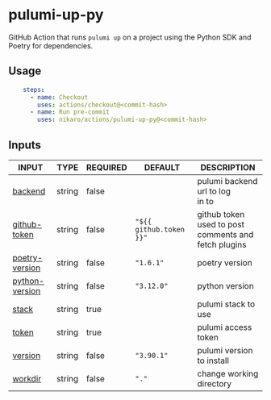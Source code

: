 # pulumi-up-py

GitHub Action that runs `pulumi up` on a project using the Python SDK and Poetry for dependencies.

## Usage

```yaml
    steps:
      - name: Checkout
        uses: actions/checkout@<commit-hash>
      - name: Run pre-commit
        uses: nikaro/actions/pulumi-up-py@<commit-hash>
```

## Inputs

<!-- AUTO-DOC-INPUT:START - Do not remove or modify this section -->

|                                   INPUT                                    |  TYPE  | REQUIRED |         DEFAULT         |                        DESCRIPTION                        |
|----------------------------------------------------------------------------|--------|----------|-------------------------|-----------------------------------------------------------|
|           <a name="input_backend"></a>[backend](#input_backend)            | string |  false   |                         |           pulumi backend url to log <br>in to             |
|    <a name="input_github-token"></a>[github-token](#input_github-token)    | string |  false   | `"${{ github.token }}"` | github token used to post <br>comments and fetch plugins  |
| <a name="input_poetry-version"></a>[poetry-version](#input_poetry-version) | string |  false   |        `"1.6.1"`        |                      poetry version                       |
| <a name="input_python-version"></a>[python-version](#input_python-version) | string |  false   |       `"3.12.0"`        |                      python version                       |
|              <a name="input_stack"></a>[stack](#input_stack)               | string |   true   |                         |                    pulumi stack to use                    |
|              <a name="input_token"></a>[token](#input_token)               | string |   true   |                         |                    pulumi access token                    |
|           <a name="input_version"></a>[version](#input_version)            | string |  false   |       `"3.90.1"`        |                 pulumi version to install                 |
|           <a name="input_workdir"></a>[workdir](#input_workdir)            | string |  false   |          `"."`          |                 change working directory                  |

<!-- AUTO-DOC-INPUT:END -->
